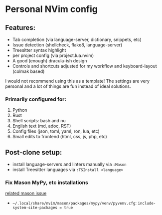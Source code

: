 # Personal NVim config

## Features:

- Tab completion (via language-server, dictionary, snippets, etc)
- Issue detection (shellcheck, flake8, language-server)
- Treesitter syntax highlight
- per project config (via project.lua.nvim)
- A good (enough) dracula-ish design
- Controls and shortcuts adjusted for my workflow and keyboard-layout (colmak based)

I would not recommend using this as a template! The settings are very personal and a lot of things are fun instead of ideal solutions.

### Primarily configured for:

1. Python
2. Rust
3. Shell scripts: bash and nu
4. English text (md, adoc, RST)
5. Config files (json, toml, yaml, ron, lua, etc)
6. Small edits to frontend (html, css, js, php, etc)

## Post-clone setup:

- install language-servers and linters manually via `:Mason`
- install Treesitter languages via `:TSInstall <language>`

### Fix Mason MyPy, etc installations

[related mason issue](https://github.com/williamboman/mason.nvim/issues/372)

- `~/.local/share/nvim/mason/packages/mypy/venv/pyvenv.cfg`: `include-system-site-packages = true`

